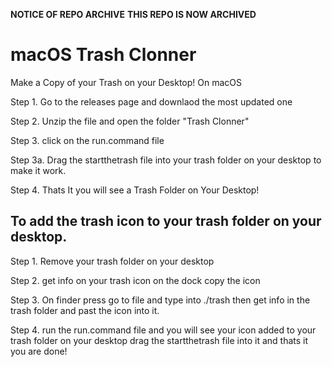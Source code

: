
****NOTICE OF REPO ARCHIVE****
**THIS REPO IS NOW ARCHIVED**

# macOS Trash Clonner
Make a Copy of your Trash on your Desktop! On macOS

Step 1. Go to the releases page and downlaod the most updated one

Step 2. Unzip the file and open the folder "Trash Clonner"

Step 3. click on the run.command file 

Step 3a. Drag the startthetrash file into your trash folder on your desktop to make it work.

Step 4. Thats It you will see a Trash Folder on Your Desktop!


## To add the trash icon to your trash folder on your desktop.

Step 1. Remove your trash folder on your desktop

Step 2. get info on your trash icon on the dock copy the icon

Step 3. On finder press go to file and type into ./trash then get info in the trash folder and past the icon into it.

Step 4. run the run.command file and you will see your icon added to your trash folder on your desktop drag the startthetrash file into it and thats it you are done!

